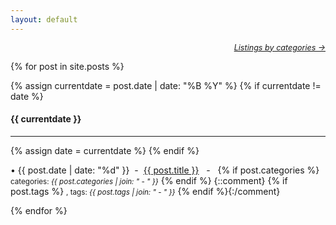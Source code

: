 ```yaml
---
layout: default
---
```

<p style="font-style: italic; text-align: right; font-size: 90%"><a href="/jekyll/categories">Listings by categories &rarr;</a></p>

{% for post in site.posts %}

  {% assign currentdate = post.date | date: "%B %Y" %}
  {% if currentdate != date %}
  <h4 id="y{{post.date | date: "%Y"}}"> {{ currentdate }} </h4>
  <hr/>
    {% assign date = currentdate %}
  {% endif %}

&bull; {{ post.date | date: "%d" }}&nbsp; - &nbsp;<a href="{{ site.baseurl }}{{ post.url }}">{{ post.title }}</a> &nbsp; - &nbsp; {% if post.categories %} <small>categories: <em>{{ post.categories | join: "</em> - <em>" }}</em></small> {% endif %} {::comment} {% if post.tags %} <small>, tags: <em>{{ post.tags | join: "</em> - <em>" }}</em></small> {% endif %}{:/comment}

{% endfor %}

